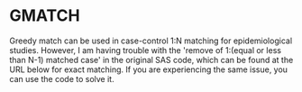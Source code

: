 # GMATCH
Greedy match can be used in case-control 1:N matching for epidemiological studies. However, I am having trouble with the 'remove of 1:(equal or less than N-1) matched case' in the original SAS code, which can be found at the URL below for exact matching. If you are experiencing the same issue, you can use the code to solve it.

